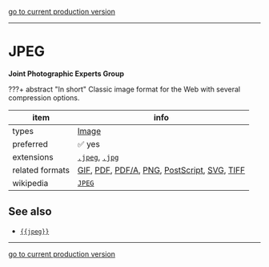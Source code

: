 [go to current production version]({{preferredFormats}})

---



# JPEG

**Joint Photographic Experts Group**

???+ abstract "In short"
    Classic image format for the Web with several compression options.

item | info
--- | ---
types | [Image](../dataTypes/image.md)
preferred | ✅ yes
extensions | [`.jpeg`](../extensions/jpeg.md), [`.jpg`](../extensions/jpg.md)
related formats | [GIF](../fileFormats/gif.md), [PDF](../fileFormats/pdf.md), [PDF/A](../fileFormats/pdfa.md), [PNG](../fileFormats/png.md), [PostScript](../fileFormats/postscript.md), [SVG](../fileFormats/svg.md), [TIFF](../fileFormats/tiff.md)
wikipedia | [`JPEG`]({{wikipedia}}/JPEG)



## See also
*   [`{{jpeg}}`]({{jpeg}})




---

[go to current production version]({{preferredFormats}})
